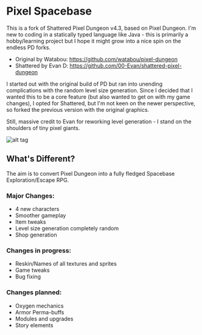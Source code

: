 Pixel Spacebase
===============

This is a fork of Shattered Pixel Dungeon v4.3, based on Pixel Dungeon. I'm new to coding in a statically typed language like Java - this is primarily a hobby/learning project but I hope it might grow into a nice spin on the endless PD forks.

* Original by Watabou: https://github.com/watabou/pixel-dungeon
* Shattered by Evan D: https://github.com/00-Evan/shattered-pixel-dungeon

I started out with the original build of PD but ran into unending complications with the random level size generation. Since I decided that I wanted this to be a core feature (but also wanted to get on with my game changes), I opted for Shattered, but I'm not keen on the newer perspective, so forked the previous version with the original graphics.

Still, massive credit to Evan for reworking level generation - I stand on the shoulders of tiny pixel giants.

![alt tag](https://github.com/codefitz/Pixel-Spacebase/tree/master/app/src/main/assets/loader1.png)

## What's Different?

The aim is to convert Pixel Dungeon into a fully fledged Spacebase Exploration/Escape RPG.

### Major Changes:

* 4 new characters
* Smoother gameplay
* Item tweaks
* Level size generation completely random
* Shop generation

### Changes in progress:

* Reskin/Names of all textures and sprites
* Game tweaks
* Bug fixing

### Changes planned:

* Oxygen mechanics
* Armor Perma-buffs
* Modules and upgrades
* Story elements